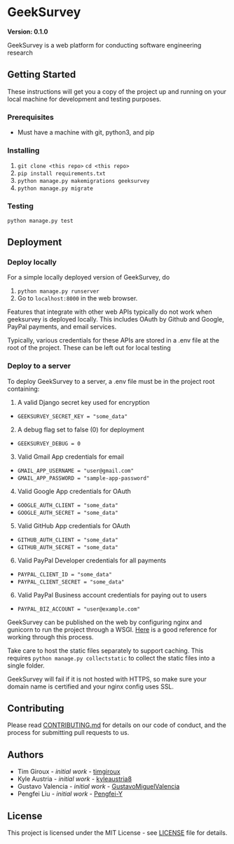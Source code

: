 # GeekSurvey

**Version: 0.1.0**

GeekSurvey is a web platform for conducting software engineering research

## Getting Started

These instructions will get you a copy of the project up and running on your local machine for development and testing purposes.

### Prerequisites

- Must have a machine with git, python3, and pip

### Installing

1. ```git clone <this repo>``` ```cd <this repo>```
2. ```pip install requirements.txt```
3. ```python manage.py makemigrations geeksurvey```
3. ```python manage.py migrate```

### Testing
```python manage.py test```

## Deployment

### Deploy locally

For a simple locally deployed version of GeekSurvey, do
1. ```python manage.py runserver```
2. Go to ```localhost:8000``` in the web browser.

Features that integrate with other web APIs typically do not work when geeksurvey is deployed locally. This includes OAuth by Github and Google, PayPal payments, and email services.

Typically, various credentials for these APIs are stored in a .env file at the root of the project. These can be left out for local testing


### Deploy to a server

To deploy GeekSurvey to a server, a .env file must be in the project root containing:
1. A valid Django secret key used for encryption
  - ```GEEKSURVEY_SECRET_KEY = "some_data"```
2. A debug flag set to false (0) for deployment
  - ```GEEKSURVEY_DEBUG = 0```
3. Valid Gmail App credentials for email
  - ```GMAIL_APP_USERNAME = "user@gmail.com"```
  - ```GMAIL_APP_PASSWORD = "sample-app-password"```
4. Valid Google App credentials for OAuth
  - ```GOOGLE_AUTH_CLIENT = "some_data"```
  - ```GOOGLE_AUTH_SECRET = "some_data"```
5. Valid GitHub App credentials for OAuth
  - ```GITHUB_AUTH_CLIENT = "some_data"```
  - ```GITHUB_AUTH_SECRET = "some_data"```
6. Valid PayPal Developer credentials for all payments
  - ```PAYPAL_CLIENT_ID = "some_data"```
  - ```PAYPAL_CLIENT_SECRET = "some_data"```
6. Valid PayPal Business account credentials for paying out to users
  - ```PAYPAL_BIZ_ACCOUNT = "user@example.com"```

GeekSurvey can be published on the web by configuring nginx and gunicorn to run the project through a WSGI. [Here](https://www.youtube.com/watch?v=YnrgBeIRtvo) is a good reference for working through this process.

Take care to host the static files separately to support caching. This requires
```python manage.py collectstatic```
to collect the static files into a single folder.

GeekSurvey will fail if it is not hosted with HTTPS, so make sure your domain name is certified and your nginx config uses SSL.

## Contributing

Please read [CONTRIBUTING.md](./CONTRIBUTING.md) for details on our code of conduct, and the process for submitting pull requests to us.


## Authors

- Tim Giroux - *initial work* - [timgiroux](https://github.com/timgiroux)
- Kyle Austria - *initial work* - [kyleaustria8](https://github.com/kyleaustria8)
- Gustavo Valencia - *initial work* - [GustavoMiguelValencia](https://github.com/GustavoMiguelValencia)
- Pengfei Liu - *initial work* - [Pengfei-Y](https://github.com/Pengfei-Y)


## License

This project is licensed under the MIT License - see [LICENSE](./LICENSE) file for details.

